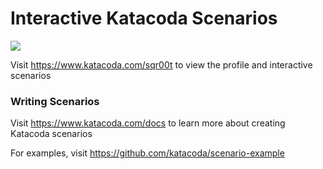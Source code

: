 # Interactive Katacoda Scenarios

[![](http://shields.katacoda.com/katacoda/sqr00t/count.svg)](https://www.katacoda.com/sqr00t "Get your profile on Katacoda.com")

Visit https://www.katacoda.com/sqr00t to view the profile and interactive scenarios

### Writing Scenarios
Visit https://www.katacoda.com/docs to learn more about creating Katacoda scenarios

For examples, visit https://github.com/katacoda/scenario-example

